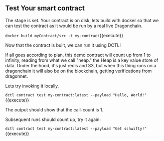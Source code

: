 ## Test Your smart contract

The stage is set. Your contract is on disk, lets build with docker so that we can test the contract as it would be run by a real live Dragonchain.

`docker build myContract/src -t my-contract`{{execute}}

Now that the contract is built, we can run it using DCTL!

If all goes according to plan, this demo contract will count up from 1 to infinity, reading from what we call "heap." the Heap is a key value store of data. Under the hood, it's just redis and S3, but when this thing runs on a dragonchain it will also be on the blockchain, getting verifications from dragonnet.

Lets try invoking it locally.

`dctl contract test my-contract:latest --payload "Hello, World!"`{{execute}}

The output should show that the call-count is 1.

Subsequent runs should count up, try it again:

`dctl contract test my-contract:latest --payload "Get schwifty!"`{{execute}}

